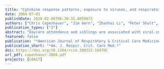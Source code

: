 ```yaml
---
title: "Cytokine response patterns, exposure to viruses, and respiratory infections in the first year of life"
date: 2004-07-01
publishDate: 2020-02-08T06:30:32.805907Z
authors: ["Chris Copenhaver", "Jim Gern", "Zhanhai Li", "Peter Shult", "Louis Rosenthal", "Lance Mikus", "Carol Kirk", "Kathy Roberg", "Beth Anderson", "Chris Tisler", "Douglas DaSilva", "Heide Hiemke", "Kevin Gentile", "Ronald Gangnon", "Rob Lemanske"]
publication_types: ["2"]
abstract: "Daycare attendance and siblings are associated with viral-induced wheezing in children. Preexisting immunologic factors may influence the expression of viral infections in infancy, and in turn, recurrent infections may influence the development of immune responses. A total of 285 children were enrolled in the Childhood Origins of Asthma Project at birth and followed for at least 1 year. Cord blood and 1-year mononuclear cells were stimulated with phytohemagglutinin, and cytokine-response profiles were measured by enzyme-linked immunosorbent assay. Nasal lavage was performed for moderate to severe respiratory illnesses. Daycare attendance and/or siblings significantly increased the likelihood of contracting respiratory syncytial virus (1.5-1.6-fold increase) and rhinovirus (1.8-2.1-fold increase), and increased the risk of rhinovirus-induced wheezing (14-18% vs. 2%, p = 0.011). Cord blood IFN-gamma responses were inversely related to the frequency of viral respiratory infections (r(s) = -0.11, p = 0.05), and more significant for subjects with high exposure to other children (r(s) = -0.27, p = 0.028). The interval change in infantile IFN-gamma responses correlated positively with the frequency of viral infections in infancy (r(s) = 0.12, p = 0.047). These data suggest that neonatal IFN-gamma responses may influence antiviral activity, or may represent a marker of antiviral immunity maturation. Conversely, the frequency of viral infections in infancy can influence IFN-gamma responses."
featured: false
publication: "*American Journal of Respiratory & Critical Care Medicine*"
publication_short: "*Am. J. Respir. Crit. Care Med.*"
doi: https://doi.org/10.1164/rccm.200312-1647OC 
url_pdf: copenhaver-2004.pdf
projects: [COAST]
---
```


